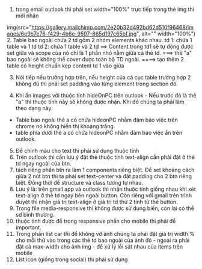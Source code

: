 1. trong email outlook thì phải set width="100%" trực tiếp trong thẻ img thì mới nhận

img(src="https://gallery.mailchimp.com/2e20b32d492bd62d510f96468/images/6e9b7e76-f429-4b6e-9597-865d197c65bf.jpg", alt="" width="100%")
2. Table bao ngoài chứa 2 td gồm 2 nhóm elements khác nhau.
  td 1: chứa 1 table và 1 td
  td 2: chứa 1 table và 2 td
  ==> Content trong td1 sẽ tự động được set giữa và scope của nó chỉ là 1 phần nhỏ nằm giữa cả thẻ td.
  ===> thẻ "a" bao ngoài sẽ không thể cover được toàn bộ TD ngoài.
  ====> tạo thêm 2 table có height chuẩn kẹp content td 1 vào giữa 

3. Nói tiếp nếu trường hợp trên, nếu height của cả cục table trường hợp 2 không đủ thì phải set padding vào từng element trong section đó.

4. Khi ẩn images với thuộc tính hideOnPC trên outlook - Nếu trước đó là thẻ "a" thì thuộc tính này sẽ không được nhận. Khi đó chúng ta phải làm theo dạng này:

- Table bao ngoài thẻ a có chứa hideonPC nhằm đảm bảo việc trên chrome nó không hiển thị khoảng trắng.
- table phía dưới thẻ a có chứa hideonPC nhằm đảm bảo việc ẩn trên outlook.

<!-- 
table(border="0" cellpadding="0" cellspacing="0" style="max-width: 600px; width: 100%;" align="center" valign="top").hideOnPC
  tr
    td(align="center" valign="middle")
      a(href="#")
        table(align="center" valign="top" width="600" border="0" cellpadding="0" cellspacing="0" style="max-width: 600px; width: 100%;").hideOnPC
          tr
            td(align="center" valign="middle" width="100%")
              img(src="https://gallery.mailchimp.com/2e20b32d492bd62d510f96468/images/ed0bfc58-5c14-4cea-840f-d0cb28e32848.jpg", alt="img mobile" width="100%") 
-->

5. Để chỉnh màu cho text thì phải sử dụng thuộc tính <font  color="#FFFFFF"> content</font>
6. Trên outlook thì cần lưu ý đặt thẻ thuộc tính text-align cần phải đặt ở thẻ td ngay ngoài của btn.
7. tách riêng phần btn ra làm 1 components riêng biệt. Để set khoảng cách giữa 2 nút btn thì ta phải set text-center và đặt padding cho 2 btn riêng biệt. Đồng thời để structure và class tương tự nhau.
8. Lưu ý là: trên gmail app và outlook thì nhận thuộc tính giống nhau khi xét text-align ở thẻ td ngay bên ngoài button. Còn riêng với gmail trên trình duyệt thì nhận giá trị text-align ở giá trị td thứ 2 tính từ thẻ button.
9. Trong file media-responsive thì không được sử dụng biến, còn lại có thể sd bình thường.
10. thuộc tính được để trong responsive phần cho mobile thì phải để important.
11. Trong phần list car thì để không vỡ ảnh chúng ta phải đặt giá trị width % cho mỗi thứ vào trong các thẻ td bao ngoài của ảnh đó - ngoài ra phải đặt cả max-width cho ảnh img - để xử lý lỗi sát nhau của items trên mobile
12. List icon (giống trong social) thì phải sử dụng 
<!-- 
a(href="#" style="display: inline-block; padding-right:10px;").float-left
  table(border="0" cellpadding="0" cellspacing="0" style="max-width: 600px; width: 100%;" align="center" valign="top")
    tr
      td
        img(src="https://gallery.mailchimp.com/e57a2d8e3f88d8192e81cd76f/images/cdbbf08b-4857-4303-8348-78ca09d6ebb9.png", alt="facebook" width="30").social-icon 
-->